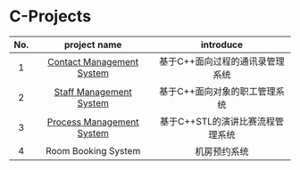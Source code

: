# C-Projects

| No.  |                         project name                         |            introduce             |
| :--: | :----------------------------------------------------------: | :------------------------------: |
|  1   | [Contact Management System](https://github.com/crossoverpptx/C-Projects/tree/main/Contact%20Management%20System) | 基于C++面向过程的通讯录管理系统  |
|  2   | [Staff Management System](https://github.com/crossoverpptx/C-Projects/tree/main/Staff%20Management%20System) |  基于C++面向对象的职工管理系统   |
|  3   | [Process Management System](https://github.com/crossoverpptx/C-Projects/tree/main/Process%20Management%20System) | 基于C++STL的演讲比赛流程管理系统 |
|  4   |                     Room Booking System                      |           机房预约系统           |

